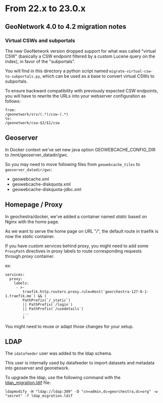 # From 22.x to 23.0.x

## GeoNetwork 4.0 to 4.2 migration notes

### Virtual CSWs and subportals

The new GeoNetwork version dropped support for what was called "virtual CSW" (basically
a CSW endpoint filtered by a custom Lucene query on the index), in favor of the "subportals".

You will find in this directory a python script named `migrate-virtual-csw-to-subportals.py`,
which can be used as a base to convert virtual CSWs to subportals.

To ensure backward compatibility with previously expected CSW endpoints, you will have to rewrite the
URLs into your webserver configuration as follows:

```
from:
/geonetwork/srv/(.*)/csw-(.*)
to:
/geonetwork/csw-$2/$1/csw
```

## Geoserver

In Docker context we've set new java option GEOWEBCACHE_CONFIG_DIR to /mnt/geoserver_datadir/gwc.

So you may need to move following files from `geowebcache_tiles` to `geoserver_datadir/gwc`:
- geowebcache.xml
- geowebcache-diskquota.xml
- geowebcache-diskquota-jdbc.xml

## Homepage / Proxy

In geochestra/docker, we've added a container named *static* based on Nginx with the home page.

As we want to serve the home page on URL "/", the default route in traefik is now the *static* container.

If you have custom services behind proxy, you might need to add some `ProxyPath` directives in proxy labels to route corresponding requests through *proxy* container.

ex:

```
services:
  proxy:
    labels:
     - >-
        traefik.http.routers.proxy.rule=Host(`georchestra-127-0-1-1.traefik.me`) && (
        PathPrefix(`/_static`)
        || PathPrefix(`/login`)
        || PathPrefix(`/usedetails`)
        ...
        )
```

You might need to reuse or adapt those changes for your setup.




## LDAP

The `idatafeeder` user was added to the ldap schema.

This user is internally used by datafeeder to import datasets and metadata into geoserver and geonetwork.

To upgrade the ldap, use the following command with the [ldap_migration.ldif](ldap_migration.ldif) file:

```
ldapmodify -H "ldap://ldap:389" -D "cn=admin,dc=georchestra,dc=org" -w "secret" -f ldap_migration.ldif 
```
